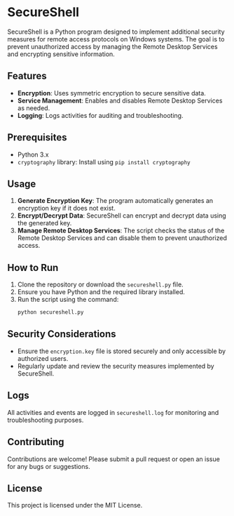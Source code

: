 # SecureShell

SecureShell is a Python program designed to implement additional security measures for remote access protocols on Windows systems. The goal is to prevent unauthorized access by managing the Remote Desktop Services and encrypting sensitive information.

## Features

- **Encryption**: Uses symmetric encryption to secure sensitive data.
- **Service Management**: Enables and disables Remote Desktop Services as needed.
- **Logging**: Logs activities for auditing and troubleshooting.

## Prerequisites

- Python 3.x
- `cryptography` library: Install using `pip install cryptography`

## Usage

1. **Generate Encryption Key**: The program automatically generates an encryption key if it does not exist.
2. **Encrypt/Decrypt Data**: SecureShell can encrypt and decrypt data using the generated key.
3. **Manage Remote Desktop Services**: The script checks the status of the Remote Desktop Services and can disable them to prevent unauthorized access.

## How to Run

1. Clone the repository or download the `secureshell.py` file.
2. Ensure you have Python and the required library installed.
3. Run the script using the command:
   ```bash
   python secureshell.py
   ```

## Security Considerations

- Ensure the `encryption.key` file is stored securely and only accessible by authorized users.
- Regularly update and review the security measures implemented by SecureShell.

## Logs

All activities and events are logged in `secureshell.log` for monitoring and troubleshooting purposes.

## Contributing

Contributions are welcome! Please submit a pull request or open an issue for any bugs or suggestions.

## License

This project is licensed under the MIT License.